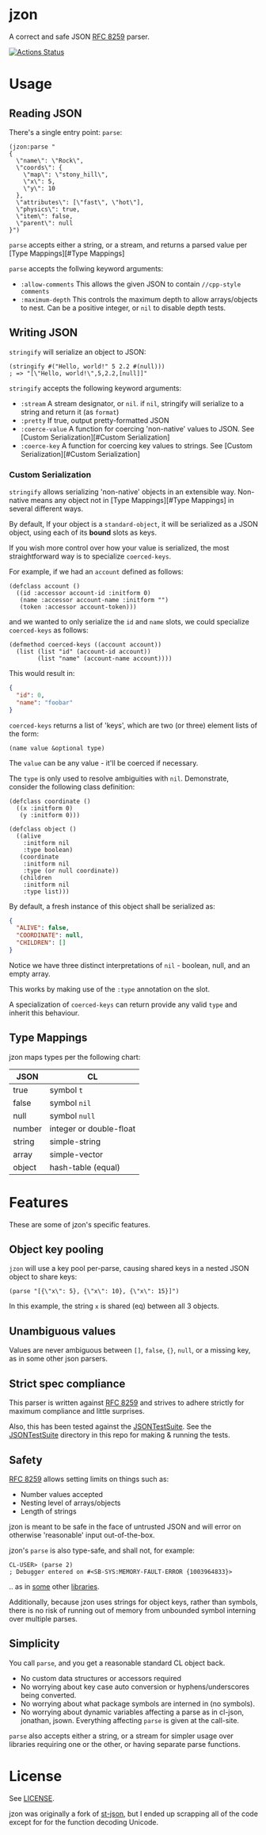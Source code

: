 # jzon

A correct and safe JSON [RFC 8259][JSONRFC] parser.

[![Actions Status](https://github.com/Zulu-Inuoe/jzon/workflows/ci/badge.svg)](https://github.com/Zulu-Inuoe/jzon/actions)

# Usage

## Reading JSON

There's a single entry point: `parse`:

``` common-lisp
(jzon:parse "
{
  \"name\": \"Rock\",
  \"coords\": {
    \"map\": \"stony_hill\",
    \"x\": 5,
    \"y\": 10
  },
  \"attributes\": [\"fast\", \"hot\"],
  \"physics\": true,
  \"item\": false,
  \"parent\": null
}")
```

`parse` accepts either a string, or a stream, and returns a parsed value per [Type Mappings][#Type Mappings]

`parse` accepts the follwing keyword arguments:
* `:allow-comments` This allows the given JSON to contain `//cpp-style comments`
* `:maximum-depth` This controls the maximum depth to allow arrays/objects to nest. Can be a positive integer, or `nil` to disable depth tests.

## Writing JSON

`stringify` will serialize an object to JSON:

``` common-lisp
(stringify #("Hello, world!" 5 2.2 #(null)))
; => "[\"Hello, world!\",5,2.2,[null]]"
```

`stringify` accepts the following keyword arguments:
* `:stream` A stream designator, or `nil`. if `nil`, stringify will serialize to a string and return it (as `format`)
* `:pretty` If true, output pretty-formatted JSON
* `:coerce-value` A function for coercing 'non-native' values to JSON. See [Custom Serialization][#Custom Serialization]
* `:coerce-key` A function for coercing key values to strings. See [Custom Serialization][#Custom Serialization]

### Custom Serialization

`stringify` allows serializing 'non-native' objects in an extensible way. Non-native means any object not in [Type Mappings][#Type Mappings] in several different ways.

By default, If your object is a `standard-object`, it will be serialized as a JSON object, using each of its **bound** slots as keys.

If you wish more control over how your value is serialized, the most straightforward way is to specialize `coerced-keys`.

For example, if we had an `account` defined as follows:

``` common-lisp
(defclass account ()
  ((id :accessor account-id :initform 0)
   (name :accessor account-name :initform "")
   (token :accessor account-token)))
```

and we wanted to only serialize the `id` and `name` slots, we could specialize `coerced-keys` as follows:

``` common-lisp
(defmethod coerced-keys ((account account))
  (list (list "id" (account-id account))
        (list "name" (account-name account))))
```

This would result in:

``` json
{
  "id": 0,
  "name": "foobar"
}
```

`coerced-keys` returns a list of 'keys', which are two (or three) element lists of the form:

``` common-lisp
(name value &optional type)
```

The `value` can be any value - it'll be coerced if necessary.

The `type` is only used to resolve ambiguities with `nil`. Demonstrate, consider the following class definition:

``` common-lisp
(defclass coordinate ()
  ((x :initform 0)
   (y :initform 0)))

(defclass object ()
  ((alive
    :initform nil
    :type boolean)
   (coordinate
    :initform nil
    :type (or null coordinate))
   (children
    :initform nil
    :type list)))
```

By default, a fresh instance of this object shall be serialized as:

``` json
{
  "ALIVE": false,
  "COORDINATE": null,
  "CHILDREN": []
}
```

Notice we have three distinct interpretations of `nil` - boolean, null, and an empty array.

This works by making use of the `:type` annotation on the slot.

A specialization of `coerced-keys` can return provide any valid `type` and inherit this behaviour.

## Type Mappings

jzon maps types per the following chart:

| JSON   | CL                      |
|--------|-------------------------|
| true   | symbol `t`              |
| false  | symbol `nil`            |
| null   | symbol `null`           |
| number | integer or double-float |
| string | simple-string           |
| array  | simple-vector           |
| object | hash-table (equal)      |

# Features

These are some of jzon's specific features.

## Object key pooling

`jzon` will use a key pool per-parse, causing shared keys in a nested JSON object to share keys:

``` common-lisp
(parse "[{\"x\": 5}, {\"x\": 10}, {\"x\": 15}]")
```
In this example, the string `x` is shared (eq) between all 3 objects.

## Unambiguous values

Values are never ambiguous between `[]`, `false`, `{}`, `null`, or a missing key, as in some other json parsers.

## Strict spec compliance

This parser is written against [RFC 8259][JSONRFC] and strives to adhere strictly for maximum compliance and little surprises.

Also, this has been tested against the [JSONTestSuite][JSONTestSuite]. See the [JSONTestSuite](JSONTestSuite/) directory in this repo for making & running the tests.

## Safety

[RFC 8259][JSONRFC] allows setting limits on things such as:
* Number values accepted
* Nesting level of arrays/objects
* Length of strings

jzon is meant to be safe in the face of untrusted JSON and will error on otherwise 'reasonable' input out-of-the-box.

jzon's `parse` is also type-safe, and shall not, for example:

``` common-lisp
CL-USER> (parse 2)
; Debugger entered on #<SB-SYS:MEMORY-FAULT-ERROR {1003964833}>
```
.. as in [some](https://github.com/Rudolph-Miller/jonathan) other [libraries](https://github.com/madnificent/jsown).

Additionally, because jzon uses strings for object keys, rather than symbols, there is no risk of running out of memory from unbounded symbol interning over multiple parses.

## Simplicity

You call `parse`, and you get a reasonable standard CL object back.

* No custom data structures or accessors required
* No worrying about key case auto conversion or hyphens/underscores being converted.
* No worrying about what package symbols are interned in (no symbols).
* No worrying about dynamic variables affecting a parse as in cl-json, jonathan, jsown. Everything affecting `parse` is given at the call-site.

`parse` also accepts either a string, or a stream for simpler usage over libraries requiring one or the other, or having separate parse functions.

# License

See [LICENSE](LICENSE).

jzon was originally a fork of [st-json](https://marijnhaverbeke.nl/st-json/), but I ended up scrapping all of the code except for for the function decoding Unicode.

[JSONRFC]: https://tools.ietf.org/html/rfc8259
[JSONTestSuite]: https://github.com/nst/JSONTestSuite
